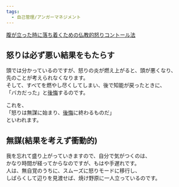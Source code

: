 ```yaml
---
tags:
  - 自己管理/アンガーマネジメント
---
```

[腹が立った時に落ち着くための仏教的怒りコントール法](https://true-buddhism.com/teachings/anger/)

## 怒りは必ず悪い結果をもたらす

頭では分かっているのですが、怒りの炎が燃え上がると、頭が悪くなり、  
先のことが考えられなくなります。  
そして、すべてを燃やし尽くしてしまい、後で知能が戻ったときに、  
「バカだった」と[後悔](https://true-buddhism.com/teachings/regret/)するのです。

これを、  
「怒りは無謀に始まり、[後悔](https://true-buddhism.com/teachings/regret/)に終わるものだ」  
といわれます。

## 無謀(結果を考えず衝動的)

我を忘れて盛り上がっていきますので、自分で気がつくのは、  
かなり時間が経ってからなのですが、もはや手遅れです。  
人は、無自覚のうちに、スムーズに怒りモードに移行し、  
しばらくして辺りを見渡せば、焼け野原に一人立っているのです。

